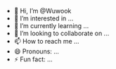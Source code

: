 - 👋 Hi, I’m @Wuwook
- 👀 I’m interested in ...
- 🌱 I’m currently learning ...
- 💞️ I’m looking to collaborate on ...
- 📫 How to reach me ...
- 😄 Pronouns: ...
- ⚡ Fun fact: ...

<!---
Wuwook/Wuwook is a ✨ special ✨ repository because its `README.md` (this file) appears on your GitHub profile.
You can click the Preview link to take a look at your changes.
--->
